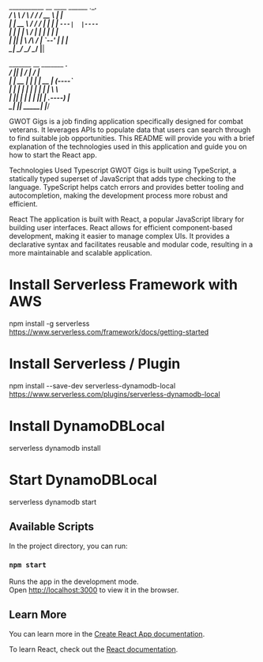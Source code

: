   ___________    __    ____  ______   .___________.   
 /  _____\   \  /  \  /   / /  __  \  |           |   
|  |  __  \   \/    \/   / |  |  |  | `---|  |----`   
|  | |_ |  \            /  |  |  |  |     |  |        
|  |__| |   \    /\    /   |  `--'  |     |  |        
 \______|    \__/  \__/     \______/      |__|        
                                                      
  _______  __    _______      _______.                
 /  _____||  |  /  _____|    /       |                
|  |  __  |  | |  |  __     |   (----`                
|  | |_ | |  | |  | |_ |     \   \                    
|  |__| | |  | |  |__| | .----)   |                   
 \______| |__|  \______| |_______/                    
                                           

GWOT Gigs is a job finding application specifically designed for combat veterans. It leverages APIs to populate data that users can search through to find suitable job opportunities. This README will provide you with a brief explanation of the technologies used in this application and guide you on how to start the React app.

Technologies Used
Typescript
GWOT Gigs is built using TypeScript, a statically typed superset of JavaScript that adds type checking to the language. TypeScript helps catch errors and provides better tooling and autocompletion, making the development process more robust and efficient.

React
The application is built with React, a popular JavaScript library for building user interfaces. React allows for efficient component-based development, making it easier to manage complex UIs. It provides a declarative syntax and facilitates reusable and modular code, resulting in a more maintainable and scalable application.


# Install Serverless Framework with AWS
npm install -g serverless
https://www.serverless.com/framework/docs/getting-started

# Install Serverless / Plugin
npm install --save-dev serverless-dynamodb-local
https://www.serverless.com/plugins/serverless-dynamodb-local

# Install DynamoDBLocal
serverless dynamodb install

# Start DynamoDBLocal
serverless dynamodb start


## Available Scripts

In the project directory, you can run:

### `npm start`

Runs the app in the development mode.\
Open [http://localhost:3000](http://localhost:3000) to view it in the browser.

## Learn More

You can learn more in the [Create React App documentation](https://facebook.github.io/create-react-app/docs/getting-started).

To learn React, check out the [React documentation](https://reactjs.org/).

